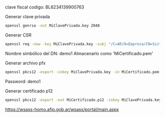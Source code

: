 clave fiscal codigo: BL6234139900763

Generar clave privada
```bash
openssl genrsa -out MiClavePrivada.key 2048
```

Generar CSR
```bash
openssl req -new -key MiClavePrivada.key -subj "/C=AR/O=Empresa/CN=Sistema/serialNumber=CUIT nnnnnnnnnnn" -out MiPedidoCSR.csr
```

Nombre simbólico del DN: demo1
Almacenarlo como 'MiCertificado.pem'

Generar archivo pfx
```bash
openssl pkcs12 -export -inkey MiClavePrivada.key -in MiCertificado.pem -out MiCertificado.pfx
```
Password: demo1

Generar certificado p12
```bash
openssl pkcs12 -export -out MiCertificado.p12 -inkey MiClavePrivada.key -in MiCertificado.pem -certfile MiCertificado.pem
```


https://wsass-homo.afip.gob.ar/wsass/portal/main.aspx

